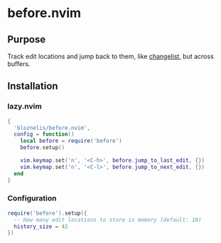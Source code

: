 # before.nvim
## Purpose
Track edit locations and jump back to them, like [changelist](https://neovim.io/doc/user/motion.html#changelist), but across buffers.

## Installation
### lazy.nvim
```lua
{
  'bloznelis/before.nvim',
  config = function()
    local before = require('before')
    before.setup()

    vim.keymap.set('n', '<C-h>', before.jump_to_last_edit, {})
    vim.keymap.set('n', '<C-l>', before.jump_to_next_edit, {})
  end
}
```

### Configuration
```lua
require('before').setup({
  -- How many edit locations to store in memory (default: 10)
  history_size = 42
})
```
